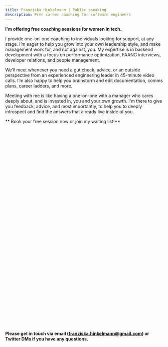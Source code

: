 ```yaml
---
title: Franziska Hinkelmann | Public speaking
description: Free career coaching for software engineers
---
```

**I'm offering free coaching sessions for women in tech.**

I provide one-on-one coaching to individuals looking for support, at any stage. I’m eager to help you grow into your own leadership style, and make management work for, and not against, you. My expertise is in backend development with a focus on performance optimization, FAANG interviews, developer relations, and people management. 

We’ll meet whenever you need a gut check, advice, or an outside perspective from an experienced engineering leader in 45-minute video calls. I’m also happy to help you brainstorm and edit documentation, comms plans, career ladders, and more.

Meeting with me is like having a one-on-one with a manager who cares deeply about, and is invested in, you and your own growth. I'm there to give you feedback, advice, and most importantly, to help you to deeply introspect and find the answers that already live inside of you.

** Book your free session now or join my waiting list!**
<!-- Calendly inline widget begin -->
<div class="calendly-inline-widget" data-url="https://calendly.com/fhinkel" style="min-width:320px;height:630px;"></div>
<script type="text/javascript" src="https://assets.calendly.com/assets/external/widget.js" async></script>
<!-- Calendly inline widget end -->

**Please get in touch via email (franziska.hinkelmann@gmail.com) or Twitter DMs if you have any questions.**
